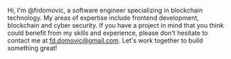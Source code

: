 Hi, I'm @frdomovic, a software engineer specializing in blockchain technology. 
My areas of expertise include frontend development, blockchain and cyber security.
If you have a project in mind that you think could benefit from my skills and experience, 
please don't hesitate to contact me at fd.domovic@gmail.com. 
Let's work together to build something great!
